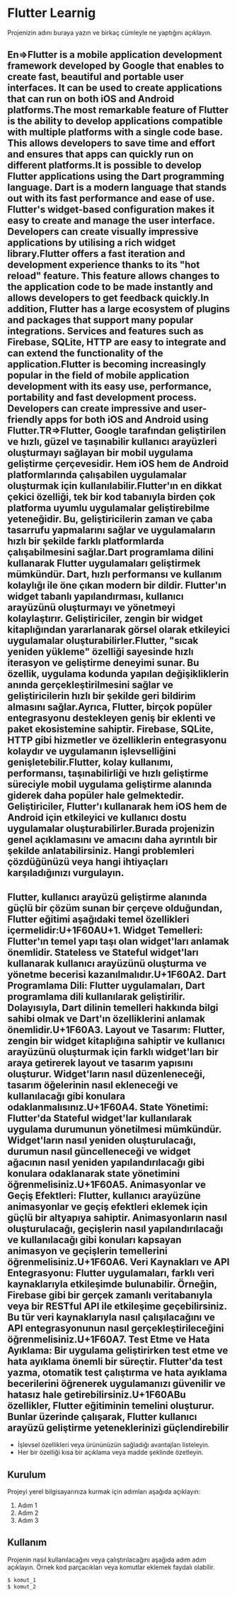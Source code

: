 # Flutter Learnig

Projenizin adını buraya yazın ve birkaç cümleyle ne yaptığını açıklayın.

## En=>Flutter is a mobile application development framework developed by Google that enables to create fast, beautiful and portable user interfaces. It can be used to create applications that can run on both iOS and Android platforms.The most remarkable feature of Flutter is the ability to develop applications compatible with multiple platforms with a single code base. This allows developers to save time and effort and ensures that apps can quickly run on different platforms.It is possible to develop Flutter applications using the Dart programming language. Dart is a modern language that stands out with its fast performance and ease of use. Flutter's widget-based configuration makes it easy to create and manage the user interface. Developers can create visually impressive applications by utilising a rich widget library.Flutter offers a fast iteration and development experience thanks to its "hot reload" feature. This feature allows changes to the application code to be made instantly and allows developers to get feedback quickly.In addition, Flutter has a large ecosystem of plugins and packages that support many popular integrations. Services and features such as Firebase, SQLite, HTTP are easy to integrate and can extend the functionality of the application.Flutter is becoming increasingly popular in the field of mobile application development with its easy use, performance, portability and fast development process. Developers can create impressive and user-friendly apps for both iOS and Android using Flutter.TR=>Flutter, Google tarafından geliştirilen ve hızlı, güzel ve taşınabilir kullanıcı arayüzleri oluşturmayı sağlayan bir mobil uygulama geliştirme çerçevesidir. Hem iOS hem de Android platformlarında çalışabilen uygulamalar oluşturmak için kullanılabilir.Flutter'ın en dikkat çekici özelliği, tek bir kod tabanıyla birden çok platforma uyumlu uygulamalar geliştirebilme yeteneğidir. Bu, geliştiricilerin zaman ve çaba tasarrufu yapmalarını sağlar ve uygulamaların hızlı bir şekilde farklı platformlarda çalışabilmesini sağlar.Dart programlama dilini kullanarak Flutter uygulamaları geliştirmek mümkündür. Dart, hızlı performansı ve kullanım kolaylığı ile öne çıkan modern bir dildir. Flutter'ın widget tabanlı yapılandırması, kullanıcı arayüzünü oluşturmayı ve yönetmeyi kolaylaştırır. Geliştiriciler, zengin bir widget kitaplığından yararlanarak görsel olarak etkileyici uygulamalar oluşturabilirler.Flutter, "sıcak yeniden yükleme" özelliği sayesinde hızlı iterasyon ve geliştirme deneyimi sunar. Bu özellik, uygulama kodunda yapılan değişikliklerin anında gerçekleştirilmesini sağlar ve geliştiricilerin hızlı bir şekilde geri bildirim almasını sağlar.Ayrıca, Flutter, birçok popüler entegrasyonu destekleyen geniş bir eklenti ve paket ekosistemine sahiptir. Firebase, SQLite, HTTP gibi hizmetler ve özelliklerin entegrasyonu kolaydır ve uygulamanın işlevselliğini genişletebilir.Flutter, kolay kullanımı, performansı, taşınabilirliği ve hızlı geliştirme süreciyle mobil uygulama geliştirme alanında giderek daha popüler hale gelmektedir. Geliştiriciler, Flutter'ı kullanarak hem iOS hem de Android için etkileyici ve kullanıcı dostu uygulamalar oluşturabilirler.Burada projenizin genel açıklamasını ve amacını daha ayrıntılı bir şekilde anlatabilirsiniz. Hangi problemleri çözdüğünüzü veya hangi ihtiyaçları karşıladığınızı vurgulayın.

## Flutter, kullanıcı arayüzü geliştirme alanında güçlü bir çözüm sunan bir çerçeve olduğundan, Flutter eğitimi aşağıdaki temel özellikleri içermelidir:U+1F60AU+1. Widget Temelleri: Flutter'ın temel yapı taşı olan widget'ları anlamak önemlidir. Stateless ve Stateful widget'ları kullanarak kullanıcı arayüzünü oluşturma ve yönetme becerisi kazanılmalıdır.U+1F60A2. Dart Programlama Dili: Flutter uygulamaları, Dart programlama dili kullanılarak geliştirilir. Dolayısıyla, Dart dilinin temelleri hakkında bilgi sahibi olmak ve Dart'ın özelliklerini anlamak önemlidir.U+1F60A3. Layout ve Tasarım: Flutter, zengin bir widget kitaplığına sahiptir ve kullanıcı arayüzünü oluşturmak için farklı widget'ları bir araya getirerek layout ve tasarım yapısını oluşturur. Widget'ların nasıl düzenleneceği, tasarım öğelerinin nasıl ekleneceği ve kullanılacağı gibi konulara odaklanmalısınız.U+1F60A4. State Yönetimi: Flutter'da Stateful widget'lar kullanılarak uygulama durumunun yönetilmesi mümkündür. Widget'ların nasıl yeniden oluşturulacağı, durumun nasıl güncelleneceği ve widget ağacının nasıl yeniden yapılandırılacağı gibi konulara odaklanarak state yönetimini öğrenmelisiniz.U+1F60A5. Animasyonlar ve Geçiş Efektleri: Flutter, kullanıcı arayüzüne animasyonlar ve geçiş efektleri eklemek için güçlü bir altyapıya sahiptir. Animasyonların nasıl oluşturulacağı, geçişlerin nasıl yapılandırılacağı ve kullanılacağı gibi konuları kapsayan animasyon ve geçişlerin temellerini öğrenmelisiniz.U+1F60A6. Veri Kaynakları ve API Entegrasyonu: Flutter uygulamaları, farklı veri kaynaklarıyla etkileşimde bulunabilir. Örneğin, Firebase gibi bir gerçek zamanlı veritabanıyla veya bir RESTful API ile etkileşime geçebilirsiniz. Bu tür veri kaynaklarıyla nasıl çalışılacağını ve API entegrasyonunun nasıl gerçekleştirileceğini öğrenmelisiniz.U+1F60A7. Test Etme ve Hata Ayıklama: Bir uygulama geliştirirken test etme ve hata ayıklama önemli bir süreçtir. Flutter'da test yazma, otomatik test çalıştırma ve hata ayıklama becerilerini öğrenerek uygulamanızı güvenilir ve hatasız hale getirebilirsiniz.U+1F60ABu özellikler, Flutter eğitiminin temelini oluşturur. Bunlar üzerinde çalışarak, Flutter kullanıcı arayüzü geliştirme yeteneklerinizi güçlendirebilir

- İşlevsel özellikleri veya ürününüzün sağladığı avantajları listeleyin.
- Her bir özelliği kısa bir açıklama veya madde şeklinde özetleyin.

## Kurulum

Projeyi yerel bilgisayarınıza kurmak için adımları aşağıda açıklayın:

1. Adım 1
2. Adım 2
3. Adım 3

## Kullanım

Projenin nasıl kullanılacağını veya çalıştırılacağını aşağıda adım adım açıklayın. Örnek kod parçacıkları veya komutlar eklemek faydalı olabilir.

```bash
$ komut_1
$ komut_2
